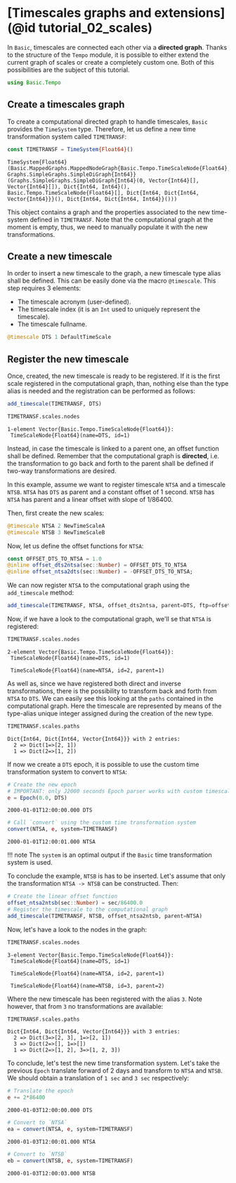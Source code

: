# [Timescales graphs and extensions](@id tutorial_02_scales)

In `Basic`, timescales are connected each other via a **directed graph**. Thanks to the 
structure of the `Tempo` module, it is possible to either extend the current graph of 
scales or create a completely custom one. Both of this possibilities are the subject of 
this tutorial.


```julia
using Basic.Tempo
```

## Create a timescales graph

To create a computational directed graph to handle timescales, `Basic` provides the `TimeSystem`
type. Therefore, let us define a new time transformation system called `TIMETRANSF`:


```julia
const TIMETRANSF = TimeSystem{Float64}()
```


    TimeSystem{Float64}(Basic.MappedGraphs.MappedNodeGraph{Basic.Tempo.TimeScaleNode{Float64}, Graphs.SimpleGraphs.SimpleDiGraph{Int64}}(Graphs.SimpleGraphs.SimpleDiGraph{Int64}(0, Vector{Int64}[], Vector{Int64}[]), Dict{Int64, Int64}(), Basic.Tempo.TimeScaleNode{Float64}[], Dict{Int64, Dict{Int64, Vector{Int64}}}(), Dict{Int64, Dict{Int64, Int64}}()))


This object contains a graph and the properties associated to the new time-system defined in
`TIMETRANSF`. Note that the computational graph at the moment is empty, thus, we need to 
manually populate it with the new transformations.

## Create a new timescale

In order to insert a new timescale to the graph, a new timescale type alias shall be defined.
This can be easily done via the macro `@timescale`. This step requires 3 elements:
- The timescale acronym (user-defined).
- The timescale index (it is an `Int` used to uniquely represent the timescale).
- The timescale fullname.


```julia
@timescale DTS 1 DefaultTimeScale
```

## Register the new timescale

Once, created, the new timescale is ready to be registered. If it is the first scale registered
in the computational graph, than, nothing else than the type alias is needed and the 
registration can be performed as follows:


```julia
add_timescale(TIMETRANSF, DTS)
```


```julia
TIMETRANSF.scales.nodes
```


    1-element Vector{Basic.Tempo.TimeScaleNode{Float64}}:
     TimeScaleNode{Float64}(name=DTS, id=1)



Instead, in case the timescale is linked to a parent one, an offset function shall be defined.
Remember that the computational graph is **directed**, i.e. the transformation to go back and 
forth to the parent shall be defined if two-way transformations are desired.

In this example, assume we want to register timescale `NTSA` and a timescale `NTSB`. 
`NTSA` has `DTS` as parent and a constant offset of 1 second. `NTSB` has `NTSA` has parent 
and a linear offset with slope of 1/86400.

Then, first create the new scales:


```julia
@timescale NTSA 2 NewTimeScaleA
@timescale NTSB 3 NewTimeScaleB
```

Now, let us define the offset functions for `NTSA`:


```julia
const OFFSET_DTS_TO_NTSA = 1.0
@inline offset_dts2ntsa(sec::Number) = OFFSET_DTS_TO_NTSA
@inline offset_ntsa2dts(sec::Number) = -OFFSET_DTS_TO_NTSA;
```

We can now register `NTSA` to the computational graph using the `add_timescale` method:


```julia
add_timescale(TIMETRANSF, NTSA, offset_dts2ntsa, parent=DTS, ftp=offset_ntsa2dts)
```

Now, if we have a look to the computational graph, we'll se that `NTSA` is registered:


```julia
TIMETRANSF.scales.nodes
```


    2-element Vector{Basic.Tempo.TimeScaleNode{Float64}}:
     TimeScaleNode{Float64}(name=DTS, id=1)
    
     TimeScaleNode{Float64}(name=NTSA, id=2, parent=1)



As well as, since we have registered both direct and inverse transformations, there is the 
possibility to transform back and forth from `NTSA` to `DTS`. We can easily see this looking
at the `paths` contained in the computational graph. Here the timescale are represented by means
of the type-alias unique integer assigned during the creation of the new type. 


```julia
TIMETRANSF.scales.paths
```


    Dict{Int64, Dict{Int64, Vector{Int64}}} with 2 entries:
      2 => Dict(1=>[2, 1])
      1 => Dict(2=>[1, 2])


If now we create a `DTS` epoch, it is possible to use the custom time transformation system
to convert to `NTSA`:


```julia
# Create the new epoch 
# IMPORTANT: only J2000 seconds Epoch parser works with custom timescales.
e = Epoch(0.0, DTS)
```


    2000-01-01T12:00:00.000 DTS



```julia
# Call `convert` using the custom time transformation system 
convert(NTSA, e, system=TIMETRANSF)
```


    2000-01-01T12:00:01.000 NTSA


!!! note
    The `system` is an optimal output if the `Basic` time transformation system is used.

To conclude the example, `NTSB` is has to be inserted. Let's assume that only the transformation
`NTSA -> NTSB` can be constructed. Then: 


```julia
# Create the linear offset function
offset_ntsa2ntsb(sec::Number) = sec/86400.0
# Register the timescale to the computational graph
add_timescale(TIMETRANSF, NTSB, offset_ntsa2ntsb, parent=NTSA)
```

Now, let's have a look to the nodes in the graph:


```julia
TIMETRANSF.scales.nodes
```


    3-element Vector{Basic.Tempo.TimeScaleNode{Float64}}:
     TimeScaleNode{Float64}(name=DTS, id=1)
    
     TimeScaleNode{Float64}(name=NTSA, id=2, parent=1)
    
     TimeScaleNode{Float64}(name=NTSB, id=3, parent=2)



Where the new timescale has been registered with the alias `3`. Note however, that from `3` no
transformations are available:


```julia
TIMETRANSF.scales.paths
```


    Dict{Int64, Dict{Int64, Vector{Int64}}} with 3 entries:
      2 => Dict(3=>[2, 3], 1=>[2, 1])
      3 => Dict(2=>[], 1=>[])
      1 => Dict(2=>[1, 2], 3=>[1, 2, 3])


To conclude, let's test the new time transformation system. Let's take the previous `Epoch` 
translate forward of 2 days and transform to `NTSA` and `NTSB`. We should obtain a translation
of `1 sec` and `3 sec` respectively:


```julia
# Translate the epoch
e += 2*86400
```


    2000-01-03T12:00:00.000 DTS



```julia
# Convert to `NTSA`
ea = convert(NTSA, e, system=TIMETRANSF)
```


    2000-01-03T12:00:01.000 NTSA



```julia
# Convert to `NTSB`
eb = convert(NTSB, e, system=TIMETRANSF)
```


    2000-01-03T12:00:03.000 NTSB

